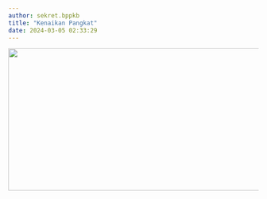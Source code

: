 ```yaml
---
author: sekret.bppkb
title: "Kenaikan Pangkat"
date: 2024-03-05 02:33:29
---
```

<p><img src="/images/HwrHh82VSTL0MP6NiYMR.png" alt="" width="639" height="287" /></p>
